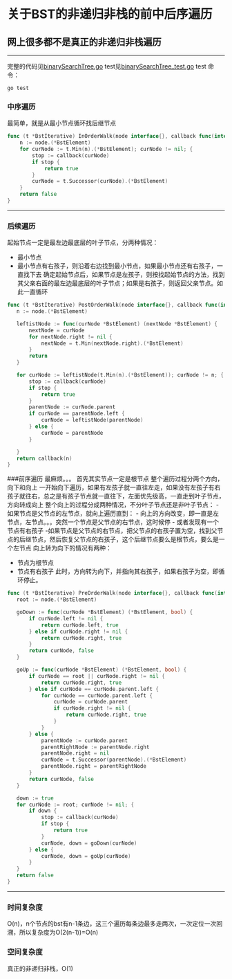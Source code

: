 # 关于BST的非递归非栈的前中后序遍历
## 网上很多都不是真正的非递归非栈遍历
----------------------------
完整的代码见[binarySearchTree.go](https://github.com/shady831213/algorithms/blob/master/tree/binaryTree/binarySearchTree/binarySearchTree.go)
test见[binarySearchTree_test.go](https://github.com/shady831213/algorithms/blob/master/tree/binaryTree/binarySearchTree/binarySearchTree_test.go)
test 命令：
```
go test
```
### 中序遍历
最简单，就是从最小节点循环找后继节点
```go
func (t *BstIterative) InOrderWalk(node interface{}, callback func(interface{}) (bool)) (bool) {
	n := node.(*BstElement)
	for curNode := t.Min(n).(*BstElement); curNode != nil; {
		stop := callback(curNode)
		if stop {
			return true
		}
		curNode = t.Successor(curNode).(*BstElement)
	}
	return false
}
```
-----
### 后续遍历
起始节点一定是最左边最底层的叶子节点，分两种情况：
  - 最小节点
  - 最小节点有右孩子，则沿着右边找到最小节点，如果最小节点还有右孩子，一直找下去
 确定起始节点后，如果节点是左孩子，则按找起始节点的方法，找到其父亲右面的最左边最底层的叶子节点；如果是右孩子，则返回父亲节点。如此一直循环
 ```go
func (t *BstIterative) PostOrderWalk(node interface{}, callback func(interface{}) (bool)) (bool) {
	n := node.(*BstElement)

	leftistNode := func(curNode *BstElement) (nextNode *BstElement) {
		nextNode = curNode
		for nextNode.right != nil {
			nextNode = t.Min(nextNode.right).(*BstElement)
		}
		return
	}

	for curNode := leftistNode(t.Min(n).(*BstElement)); curNode != n; {
		stop := callback(curNode)
		if stop {
			return true
		}
		parentNode := curNode.parent
		if curNode == parentNode.left {
			curNode = leftistNode(parentNode)
		} else {
			curNode = parentNode
		}

	}
	return callback(n)
}
 ```
 
 ###前序遍历
 最麻烦。。。
 首先其实节点一定是根节点
 整个遍历过程分两个方向，向下和向上
 一开始向下遍历，如果有左孩子就一直往左走，如果没有左孩子有右孩子就往右，总之是有孩子节点就一直往下，左面优先级高，一直走到叶子节点，方向转成向上
 整个向上的过程分成两种情况，不分叶子节点还是非叶子节点：
 -如果节点是父节点的左节点，就向上遍历直到：
    - 向上的方向改变，即一直是左节点，左节点。。。突然一个节点是父节点的右节点，这时候停
    - 或者发现有一个节点有右孩子
 -如果节点是父节点的右节点，把父节点的右孩子置为空，找到父节点的后继节点，然后恢复父节点的右孩子，这个后继节点要么是根节点，要么是一个左节点
 向上转为向下的情况有两种：
 - 节点为根节点
 - 节点有右孩子
 此时，方向转为向下，并指向其右孩子，如果右孩子为空，即循环停止。
 
 ```go
func (t *BstIterative) PreOrderWalk(node interface{}, callback func(interface{}) (bool)) (bool) {
	root := node.(*BstElement)

	goDown := func(curNode *BstElement) (*BstElement, bool) {
		if curNode.left != nil {
			return curNode.left, true
		} else if curNode.right != nil {
			return curNode.right, true
		}
		return curNode, false
	}

	goUp := func(curNode *BstElement) (*BstElement, bool) {
		if curNode == root || curNode.right != nil {
			return curNode.right, true
		} else if curNode == curNode.parent.left {
			for curNode == curNode.parent.left {
				curNode = curNode.parent
				if curNode.right != nil {
					return curNode.right, true
				}
			}
		} else {
			parentNode := curNode.parent
			parentRightNode := parentNode.right
			parentNode.right = nil
			curNode = t.Successor(parentNode).(*BstElement)
			parentNode.right = parentRightNode
		}
		return curNode, false
	}

	down := true
	for curNode := root; curNode != nil; {
		if down {
			stop := callback(curNode)
			if stop {
				return true
			}
			curNode, down = goDown(curNode)
		} else {
			curNode, down = goUp(curNode)
		}
	}
	return false
}
 ```
  
--------
### 时间复杂度
O(n)，n个节点的bst有n-1条边，这三个遍历每条边最多走两次，一次定位一次回溯，所以复杂度为O(2(n-1))=O(n)
### 空间复杂度
真正的非递归非栈，O(1)

